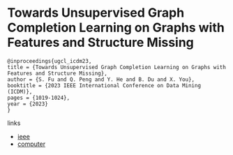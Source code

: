 # Towards Unsupervised Graph Completion Learning on Graphs with Features and Structure Missing

```
@inproceedings{ugcl_icdm23,
title = {Towards Unsupervised Graph Completion Learning on Graphs with Features and Structure Missing},
author = {S. Fu and Q. Peng and Y. He and B. Du and X. You},
booktitle = {2023 IEEE International Conference on Data Mining (ICDM)},
pages = {1019-1024},
year = {2023}
}
```

links
- [ieee](https://doi.org/10.1109/ICDM58522.2023.00117)
- [computer](https://doi.ieeecomputersociety.org/10.1109/ICDM58522.2023.00117)
